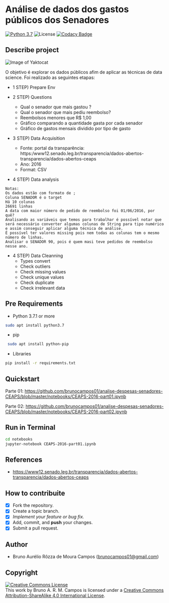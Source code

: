 # Análise de dados dos gastos públicos dos Senadores
[![Python 3.7](https://img.shields.io/badge/python-3.7-yellow.svg)](https://www.python.org/downloads/release/python-371/)
![License](https://img.shields.io/badge/Code%20License-MIT-blue.svg)
[![Codacy Badge](https://api.codacy.com/project/badge/Grade/452bbb3d75024f76a8c81a98e7bf73b4)](https://www.codacy.com/app/brunocampos01/learning-data-science?utm_source=github.com&amp;utm_medium=referral&amp;utm_content=brunocampos01/learning-data-science&amp;utm_campaign=Badge_Grade)

## Describe project

![Image of Yaktocat](https://upload.wikimedia.org/wikipedia/pt/0/09/Senado_Federal_do_Brasil.png)

O objetivo é explorar os dados públicos afim de aplicar as técnicas de data science. Foi realizado as seguintes etapas:

- 1 STEP) Prepare Env

- 2 STEP) Questions
  - Qual o senador que mais gastou ?
  - Qual o senador que mais pediu reembolso?
  - Reembolsos menores que R$ 1,00
  - Gráfico comparando a quantidade gasta por cada senador
  - Gráfico de gastos mensais dividido por tipo de gasto

- 3 STEP) Data Acquisition
  - Fonte: portal da transparência: https:/www12.senado.leg.br/transparencia/dados-abertos-transparencia/dados-abertos-ceaps
  - Ano: 2016
  - Format: CSV

- 4 STEP) Data analysis
```
Notas:
Os dados estão com formato de ;
Coluna SENADOR é o target
Há 10 colunas
26691 linhas
A data com maior número de pedido de reembolso foi 01/06/2016, por quê?
Analisando as variáveis que temos para trabalhar é possível notar que será necessário converter algumas colunas de String para tipo numérico e assim conseguir aplicar alguma técnica de análise.
É possível ter valores missing pois nem todas as colunas tem o mesmo número de linhas.
Analisar o SENADOR 90, pois é quem masi teve pedidos de reembolso nesse ano.
```
- 4 STEP) Data Cleanning
  - Types convert
  - Check outliers
  - Check missing values
  - Check unique values
  - Check duplicate
  - Check irrelevant data

## Pre Requirements
 - Python 3.7.1 or more
 ```bash
 sudo apt install python3.7
 ```
 - pip
```bash
 sudo apt install python-pip
```
 - Libraries
```bash
pip install -r requirements.txt
 ```

## Quickstart
Parte 01:
https://github.com/brunocampos01/analise-despesas-senadores-CEAPS/blob/master/notebooks/CEAPS-2016-part01.ipynb

Parte 02:
https://github.com/brunocampos01/analise-despesas-senadores-CEAPS/blob/master/notebooks/CEAPS-2016-part02.ipynb

## Run in Terminal
```bash
cd notebooks
jupyter-notebook CEAPS-2016-part01.ipynb
```

## References
- https://www12.senado.leg.br/transparencia/dados-abertos-transparencia/dados-abertos-ceaps

## How to contribuite
-  [x] Fork the repository.
-  [x] Create a topic branch.
-  [x] *Implement your feature or bug fix.*
-  [x] Add, commit, and **push** your changes.
-  [x] Submit a pull request.

## Author
-  Bruno Aurélio Rôzza de Moura Campos (brunocampos01@gmail.com)
## Copyright
<a rel="license" href="http://creativecommons.org/licenses/by-sa/4.0/"><img alt="Creative Commons License" style="border-width:0" src="https://i.creativecommons.org/l/by-sa/4.0/88x31.png" /></a><br />This work by <span xmlns:cc="http://creativecommons.org/ns#" property="cc:attributionName">Bruno A. R. M. Campos</span> is licensed under a <a rel="license" href="http://creativecommons.org/licenses/by-sa/4.0/">Creative Commons Attribution-ShareAlike 4.0 International License</a>.
